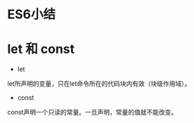 # ES6小结

# let 和 const

- let

let所声明的变量，只在let命令所在的代码块内有效（块级作用域）。

- const

const声明一个只读的常量。一旦声明，常量的值就不能改变。